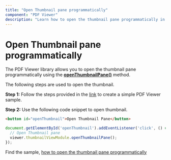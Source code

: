 ```yaml
---
title: "Open Thumbnail pane programmatically"
component: "PDF Viewer"
description: "Learn how to open the thumbnail pane programmatically in PDF Viewer control."
---
```


# Open Thumbnail pane programmatically

The PDF Viewer library allows you to open the thumbnail pane programmatically using the [**openThumbnailPane()**](https://ej2.syncfusion.com/documentation/api/pdfviewer/thumbnailView/#openthumbnailpane) method.

The following steps are used to open the thumbnail.

**Step 1:** Follow the steps provided in the [link](https://ej2.syncfusion.com/documentation/pdfviewer/getting-started/) to create a simple PDF Viewer sample.

**Step 2:** Use the following code snippet to open thumbnail.

```html
<button id="openThumbnail">Open Thumbnail Pane</button>
```

```ts
document.getElementById('openThumbnail').addEventListener('click', () => {
  // Open Thumbnail pane
  viewer.thumbnailViewModule.openThumbnailPane();
});
```

Find the sample, [how to open the thumbnail pane programmatically](https://stackblitz.com/edit/hjoij3?file=index.ts)